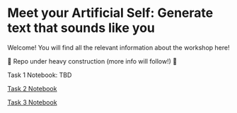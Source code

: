 # Meet your Artificial Self: Generate text that sounds like you
Welcome! You will find all the relevant information about the workshop here!

:construction: Repo under heavy construction (more info will follow!) :construction:

Task 1 Notebook: TBD

[Task 2 Notebook](https://colab.research.google.com/drive/1iHcQ8_K0cfRE3v8QX6FMKAzdSSGtf5IX)

[Task 3 Notebook](https://colab.research.google.com/drive/1XYNef9zcHhTjt6kM6ydL9oXTshoRknIV)
